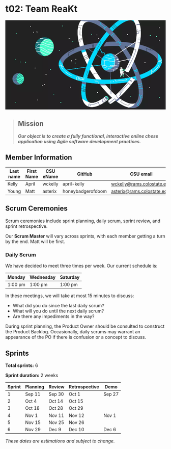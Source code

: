 # t02: Team ReaKt
![team picture](/images/t02TeamImage.jpg)
> ## Mission
> ***Our object is to create a fully functional, interactive online chess application using Agile software development practices.***
>
## Member Information

| Last name | First Name | CSU eName | GitHub | CSU email |
| --------- | ---------- | --------- | ------ | --------- |
| Kelly | April | wckelly | april-kelly | wckelly@rams.colostate.edu |
| Young | Matt | asterix | honeybadgerofdoom | asterix@rams.colostate.edu |


## Scrum Ceremonies
Scrum ceremonies include sprint planning, daily scrum, sprint review, and sprint retrospective.

Our **Scrum Master** will vary across sprints, with each member getting a turn by the end. Matt will be first.

### Daily Scrum
We have decided to meet three times per week. Our current schedule is:

| Monday  | Wednesday | Saturday |
| ------- | --------- | -------- |
| 1:00 pm | 1:00 pm   | 1:00 pm  |

In these meetings, we will take at most 15 minutes to discuss:
* What did you do since the last daily scrum?
* What will you do until the next daily scrum?
* Are there any impediments in the way?

During sprint planning, the Product Owner should be consulted to construct the Product Backlog. Occasionally, daily scrums may warrant an appearance of the PO if there is confusion or a concept to discuss.

## Sprints
**Total sprints:** 6

**Sprint duration:** 2 weeks

| Sprint | Planning | Review | Retrospective | Demo |
| ------ | -------- | ------ | ------------- | ---- |
| 1 | Sep 11 | Sep 30 | Oct 1 | Sep 27 |
| 2 | Oct 4 | Oct 14 | Oct 15 |  |
| 3 | Oct 18 | Oct 28 | Oct 29 |  | 
| 4 | Nov 1 | Nov 11 | Nov 12 | Nov 1 |
| 5 | Nov 15 | Nov 25 | Nov 26 |  |
| 6 | Nov 29 | Dec 9 | Dec 10 | Dec 6 |

*These dates are estimations and subject to change.*

